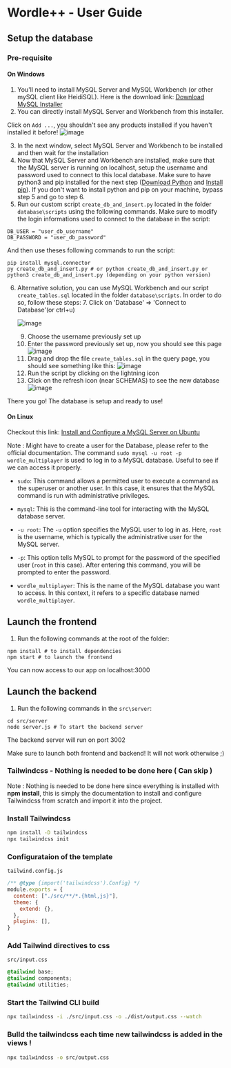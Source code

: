 # Wordle++ - User Guide

## Setup the database

### Pre-requisite
#### On Windows
1. You'll need to install MySQL Server and MySQL Workbench (or other mySQL client like HeidiSQL). Here is the download link: [Download MySQL Installer](https://dev.mysql.com/downloads/installer/)
2. You can directly install MySQL Server and Workbench from this installer. 

Click on ```Add ...```, you shouldn't see any products installed if you haven't installed it before!
![image](https://hackmd.io/_uploads/HkkLAELSC.png)

3. In the next window, select MySQL Server and Workbench to be installed and then wait for the installation
4. Now that MySQL Server and Workbench are installed, make sure that the MySQL server is running on localhost, setup the username and password used to connect to this local database. Make sure to have python3 and pip installed for the next step ([Download Python](https://www.python.org/downloads/) and [Install pip](https://pip.pypa.io/en/stable/installation/)). If you don't want to install python and pip on your machine, bypass step 5 and go to step 6.
5. Run our custom script ```create_db_and_insert.py``` located in the folder ```database\scripts``` using the following commands. Make sure to modify the login informations used to connect to the database in the script:

```bash= 
DB_USER = "user_db_username"
DB_PASSWORD = "user_db_password"
```

And then use theses following commands to run the script:

```bash= 
pip install mysql.connector
py create_db_and_insert.py # or python create_db_and_insert.py or python3 create_db_and_insert.py (depending on your python version)
```
6. Alternative solution, you can use MySQL Workbench and our script ```create_tables.sql``` located in the folder ```database\scripts```. In order to do so, follow these steps:
    7. Click on 'Database' => 'Connect to Database'(or ctrl+u)
   
    ![image](https://hackmd.io/_uploads/r1-ImHUHA.png)

    9. Choose the username previously set up
    10. Enter the password previously set up, now you should see this page
    ![image](https://hackmd.io/_uploads/r1Y2QS8SR.png)
    11. Drag and drop the file ```create_tables.sql``` in the query page, you should see something like this:
    ![image](https://hackmd.io/_uploads/Skg7NrLrR.png)
    12. Run the script by clicking on the lightning icon
    13. Click on the refresh icon (near SCHEMAS) to see the new database
    ![image](https://hackmd.io/_uploads/HJ3v4BUHR.png)

There you go! The database is setup and ready to use!


#### On Linux

Checkout this link: [Install and Configure a MySQL Server on Ubuntu](https://ubuntu.com/server/docs/install-and-configure-a-mysql-server)

Note : Might have to create a user for the Database, please refer to the official documentation.
The command `sudo mysql -u root -p wordle_multiplayer` is used to log in to a MySQL database. Useful to see if we can access it properly. 

- `sudo`: This command allows a permitted user to execute a command as the superuser or another user. In this case, it ensures that the MySQL command is run with administrative privileges.
  
- `mysql`: This is the command-line tool for interacting with the MySQL database server.

- `-u root`: The `-u` option specifies the MySQL user to log in as. Here, `root` is the username, which is typically the administrative user for the MySQL server.

- `-p`: This option tells MySQL to prompt for the password of the specified user (`root` in this case). After entering this command, you will be prompted to enter the password.

- `wordle_multiplayer`: This is the name of the MySQL database you want to access. In this context, it refers to a specific database named `wordle_multiplayer`.


## Launch the frontend

1. Run the following commands at the root of the folder:
```bash= 
npm install # to install dependencies
npm start # to launch the frontend
```
You can now access to our app on localhost:3000

## Launch the backend
1. Run the following commands in the ```src\server```:
```bash= 
cd src/server
node server.js # To start the backend server
```
The backend server will run on port 3002


Make sure to launch both frontend and backend! It will not work otherwise ;) 

### Tailwindcss - Nothing is needed to be done here ( Can skip )

Note : Nothing is needed to be done here since everything is installed with **npm install**, this is simply the documentation to install and configure Tailwindcss from scratch and import it into the project.

### Install Tailwindcss

```bash
npm install -D tailwindcss
npx tailwindcss init
```

### Configurataion of the template

`tailwind.config.js`

```javascript
/** @type {import('tailwindcss').Config} */
module.exports = {
  content: ["./src/**/*.{html,js}"],
  theme: {
    extend: {},
  },
  plugins: [],
}
```
### Add Tailwind directives to css

`src/input.css`

```css
@tailwind base;
@tailwind components;
@tailwind utilities;
```

### Start the Tailwind CLI build

```bash
npx tailwindcss -i ./src/input.css -o ./dist/output.css --watch
```

### Bulld the tailwindcss each time new tailwindcss is added in the views !
```bash
npx tailwindcss -o src/output.css
```
